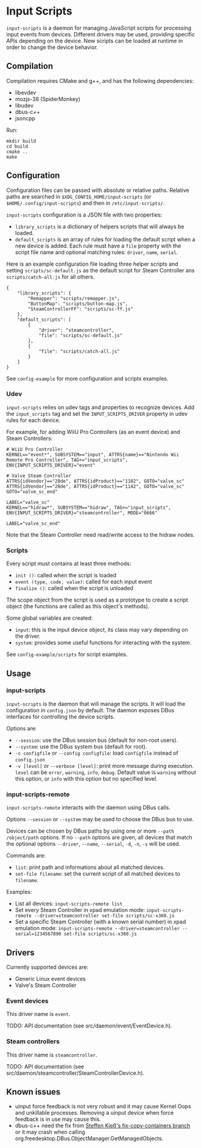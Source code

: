 Input Scripts
=============

`input-scripts` is a daemon for managing JavaScript scripts for processing input events from devices. Different drivers may be used, providing specific APIs depending on the device. New scripts can be loaded at runtime in order to change the device behavior.


Compilation
-----------

Compilation requires CMake and g++, and has the following dependencies:
 - libevdev
 - mozjs-38 (SpiderMonkey)
 - libudev
 - dbus-c++
 - jsoncpp

Run:

```
mkdir build
cd build
cmake ..
make
```


Configuration
-------------

Configuration files can be passed with absolute or relative paths. Relative paths are searched in `$XDG_CONFIG_HOME/input-scripts` (or `$HOME/.config/input-scripts`) and then in `/etc/input-scripts/`.

`input-scripts` configuration is a JSON file with two properties:
 - `library_scripts` is a dictionary of helpers scripts that will always be loaded.
 - `default_scripts` is an array of rules for loading the default script when a new device is added. Each rule must have a `file` property with the script file name and optional matching rules: `driver`, `name`, `serial`.

Here is an example configuration file loading three helper scripts and setting `scripts/sc-default.js` as the default script for Steam Controller ans `scripts/catch-all.js` for all others.

```
{
	"library_scripts": {
		"Remapper": "scripts/remapper.js",
		"ButtonMap": "scripts/button-map.js",
		"SteamControllerFF": "scripts/sc-ff.js"
	},
	"default_scripts": [
		{
			"driver": "steamcontroller",
			"file": "scripts/sc-default.js"
		},
		{
			"file": "scripts/catch-all.js"
		}
	]
}
```

See `config-example` for more configuration and scripts examples.


### Udev

`input-scripts` relies on udev tags and properties to recognize devices. Add the `input_scripts` tag and set the `INPUT_SCRIPTS_DRIVER` property in udev rules for each device.

For example, for adding WiiU Pro Controllers (as an event device) and Steam Controllers:

```
# WiiU Pro Controller
KERNEL=="event*", SUBSYSTEM=="input", ATTRS{name}=="Nintendo Wii Remote Pro Controller", TAG+="input_scripts", ENV{INPUT_SCRIPTS_DRIVER}="event"

# Valve Steam Controller
ATTRS{idVendor}=="28de", ATTRS{idProduct}=="1102", GOTO="valve_sc"
ATTRS{idVendor}=="28de", ATTRS{idProduct}=="1142", GOTO="valve_sc"
GOTO="valve_sc_end"

LABEL="valve_sc"
KERNEL=="hidraw*", SUBSYSTEM=="hidraw", TAG+="input_scripts", ENV{INPUT_SCRIPTS_DRIVER}="steamcontroller", MODE="0666"

LABEL="valve_sc_end"
```

Note that the Steam Controller need read/write access to the hidraw nodes.


### Scripts

Every script must contains at least three methods:
 - `init ()`: called when the script is loaded
 - `event (type, code, value)`: called for each input event
 - `finalize ()`: called when the script is unloaded

The scope object from the script is used as a prototype to create a script object (the functions are called as this object's methods).

Some global variables are created:
 - `input`: this is the input device object, its class may vary depending on the driver.
 - `system`: provides some useful functions for interacting with the system.

See `config-example/scripts` for script examples.


Usage
-----

### input-scripts

`input-scripts` is the daemon that will manage the scripts. It will load the configuration in `config.json` by default. The daemon exposes DBus interfaces for controlling the device scripts.

Options are:
 - `--session`: use the DBus session bus (default for non-root users).
 - `--system`: use the DBus system bus (default for root).
 - `-c configfile` or `--config configfile`: load `configfile` instead of `config.json`
 - `-v [level]` or `--verbose [level]`: print more message during execution. `level` can be `error`, `warning`, `info`, `debug`. Default value is `warning` without this option, or `info` with this option but no specified level.


### input-scripts-remote

`input-scripts-remote` interacts with the daemon using DBus calls.

Options `--session` or `--system` may be used to choose the DBus bus to use.

Devices can be chosen by DBus paths by using one or more `--path /object/path` options. If no `--path` options are given, all devices that match the optional options `--driver`, `--name`, `--serial`, `-d`, `-n`, `-s` will be used.

Commands are:
 - `list`: print path and informations about all matched devices.
 - `set-file filename`: set the current script of all matched devices to `filename`.

Examples:
 - List all devices: `input-scripts-remote list`
 - Set every Steam Controller in xpad emulation mode: `input-scripts-remote --driver=steamcontroller set-file scripts/sc-x360.js`
 - Set a specific Steam Controller (with a known serial number) in xpad emulation mode: `input-scripts-remote --driver=steamcontroller --serial=1234567890 set-file scripts/sc-x360.js`


Drivers
-------

Currently supported devices are:
 - Generic Linux event devices
 - Valve's Steam Controller


### Event devices

This driver name is `event`.

TODO: API documentation (see src/daemon/event/EventDevice.h).


### Steam controllers

This driver name is `steamcontroller`.

TODO: API documentation (see src/daemon/steamcontroller/SteamControllerDevice.h).


Known issues
------------

 - uinput force feedback is not very robust and it may cause Kernel Oops and unkillable processes. Removing a uinput device when force feedback is in use may cause this.
 - dbus-c++ need the fix from [Steffen Kieß's fix-copy-containers branch](https://github.com/steffen-kiess/dbus-cplusplus/tree/fix-copy-containers) or it may crash when calling org.freedesktop.DBus.ObjectManager.GetManagedObjects.


